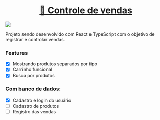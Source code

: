 <h1 align="center">
    <a href="https://controle-vendas.vercel.app/" target="_blank">🔗 Controle de vendas</a>
</h1>
<img src="https://img.shields.io/static/v1?label=&message=Em desenvolvimento&color=579853&style=for-the-badge&logo="/>

Projeto sendo desenvolvido com React e TypeScript com o objetivo de registrar e controlar vendas.

### Features

- [x] Mostrando produtos separados por tipo
- [x] Carrinho funcional
- [x] Busca por produtos
### Com banco de dados:
- [x] Cadastro e login do usuário
- [ ] Cadastro de produtos
- [ ] Registro das vendas
